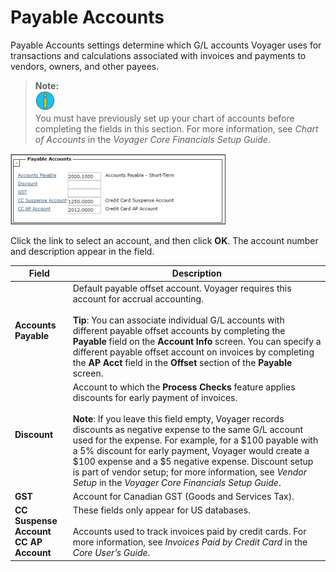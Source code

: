 # Payable Accounts

Payable Accounts settings determine which G/L accounts Voyager uses for transactions and calculations associated with invoices and payments to vendors, owners, and other payees.

> **Note:**  
> ![](images/Accounts_and_Options.10.24.1.png)  
> You must have previously set up your chart of accounts before completing the fields in this section. For more information, see _Chart of Accounts_ in the _Voyager Core Financials Setup Guide_.

![](images/Accounts_and_Options.10.24.2.png)

Click the link to select an account, and then click **OK**. The account number and description appear in the field.

| **Field**                                       | **Description**                                                                                                                                                                                                                                                                                                                                                                                                                                                                                                        |
| ----------------------------------------------- | ---------------------------------------------------------------------------------------------------------------------------------------------------------------------------------------------------------------------------------------------------------------------------------------------------------------------------------------------------------------------------------------------------------------------------------------------------------------------------------------------------------------------- |
| **Accounts Payable**                            | Default payable offset account. Voyager requires this account for accrual accounting. <br/><br/>**Tip**: You can associate individual G/L accounts with different payable offset accounts by completing the **Payable** field on the **Account Info** screen. You can specify a different payable offset account on invoices by completing the **AP Acct** field in the **Offset** section of the **Payable** screen.                                                                                                  |
| **Discount**                                    | Account to which the **Process Checks** feature applies discounts for early payment of invoices. <br/><br/>**Note**: If you leave this field empty, Voyager records discounts as negative expense to the same G/L account used for the expense. For example, for a \$100 payable with a 5% discount for early payment, Voyager would create a \$100 expense and a \$5 negative expense. Discount setup is part of vendor setup; for more information, see _Vendor Setup_ in the _Voyager Core Financials Setup Guide_. |
| **GST**                                         | Account for Canadian GST (Goods and Services Tax).                                                                                                                                                                                                                                                                                                                                                                                                                                                                     |
| **CC Suspense Account** <br/> **CC AP Account** | These fields only appear for US databases. <br/><br/>Accounts used to track invoices paid by credit cards. For more information, see _Invoices Paid by Credit Card_ in the _Core User’s Guide_.                                                                                                                                                                                                                                                                                                                        |
